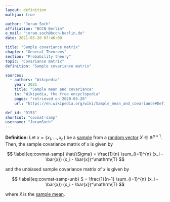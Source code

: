 ```yaml
---
layout: definition
mathjax: true

author: "Joram Soch"
affiliation: "BCCN Berlin"
e_mail: "joram.soch@bccn-berlin.de"
date: 2021-05-20 07:46:00

title: "Sample covariance matrix"
chapter: "General Theorems"
section: "Probability theory"
topic: "Covariance matrix"
definition: "Sample covariance matrix"

sources:
  - authors: "Wikipedia"
    year: 2021
    title: "Sample mean and covariance"
    in: "Wikipedia, the free encyclopedia"
    pages: "retrieved on 2020-05-20"
    url: "https://en.wikipedia.org/wiki/Sample_mean_and_covariance#Definition_of_sample_covariance"

def_id: "D153"
shortcut: "covmat-samp"
username: "JoramSoch"
---
```



**Definition:** Let $x = \left\lbrace x_1, \ldots, x_n \right\rbrace$ be a [sample](/D/samp) from a [random vector](/D/rvec) $X \in \mathbb{R}^{p \times 1}$. Then, the sample covariance matrix of $x$ is given by

$$ \label{eq:covmat-samp}
\hat{\Sigma} = \frac{1}{n} \sum_{i=1}^{n} (x_i - \bar{x}) (x_i - \bar{x})^\mathrm{T}
$$

and the unbiased sample covariance matrix of $x$ is given by

$$ \label{eq:covmat-samp-unb}
S = \frac{1}{n-1} \sum_{i=1}^{n} (x_i - \bar{x}) (x_i - \bar{x})^\mathrm{T}
$$

where $\bar{x}$ is the [sample mean](/D/mean-samp).